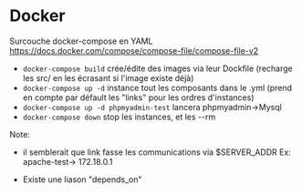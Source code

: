 # Docker

Surcouche docker-compose en YAML 
https://docs.docker.com/compose/compose-file/compose-file-v2

- `docker-compose build` crée/édite des images via leur Dockfile (recharge les src/ en les écrasant si l'image existe déjà)
- `docker-compose up -d` instance tout les composants dans le .yml (prend en compte par défault les "links" pour les ordres d'instances)
- `docker-compose up -d phpmyadmin-test` lancera phpmyadmin->Mysql
- `docker-compose down` stop les instances, et les --rm


Note: 
- il semblerait que link fasse les communications via $SERVER_ADDR Ex: apache-test-> 172.18.0.1

- Existe une liason "depends_on"